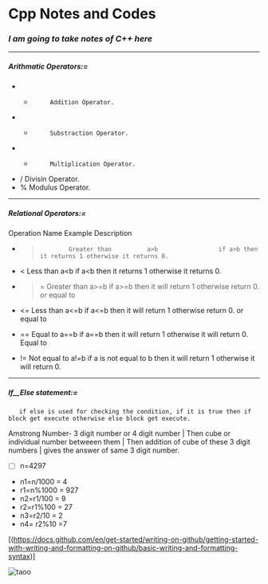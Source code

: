 #  Cpp Notes and Codes

### _**I am going to take notes of C++ here**_
-------------------------------------------------------------------------
#####  _**Arithmatic Operators:=**_
-    +          Addition Operator.
-    -          Substraction Operator.
-    *          Multiplication Operator.
-    /          Divisin Operator.
-    %          Modulus Operator.

--------------------------------------------------------------------------
##### _**Relational Operators:=**_
Operation        Name              Example              Description
-  >             Greater than          a>b                 if a>b then it returns 1 otherwise it returns 0.

- <             Less than             a<b                 if a<b then it returns 1 otherwise it returns 0.

- >=            Greater than          a>=b                if a>=b then it will return 1 otherwise return 0.
              or equal to
 
- <=            Less than             a<=b                if a<=b then it will return 1 otherwise return 0.
              or equal to   

- ==            Equal to              a==b                if a==b then it will return 1 otherwise it will return 0.
              Equal to         

- !=            Not equal to          a!=b                if a is not equal to b then it will return 1 otherwise it will return 0.

------------------------------------------------------------------------

##### _**If__Else statement:=**_
       if else is used for checking the condition, if it is true then if block get execute otherwise else block get execute.
       
Amstrong Number- 3 digit number or 4 digit number | Then cube or individual number betweeen them | Then addition of cube of these 3 digit numbers | gives the answer of same 3 digit number.

- [ ] n=4297
- n1=n/1000    = 4
- r1=n%1000    = 927
- n2=r1/100    = 9
- r2=r1%100    = 27
- n3=r2/10     = 2
- n4= r2%10    =7

[(https://docs.github.com/en/get-started/writing-on-github/getting-started-with-writing-and-formatting-on-github/basic-writing-and-formatting-syntax)]


![taoo](https://user-images.githubusercontent.com/62470301/190870650-c1e368a0-2da5-4e52-86c3-039a3bb1a364.jpg)

